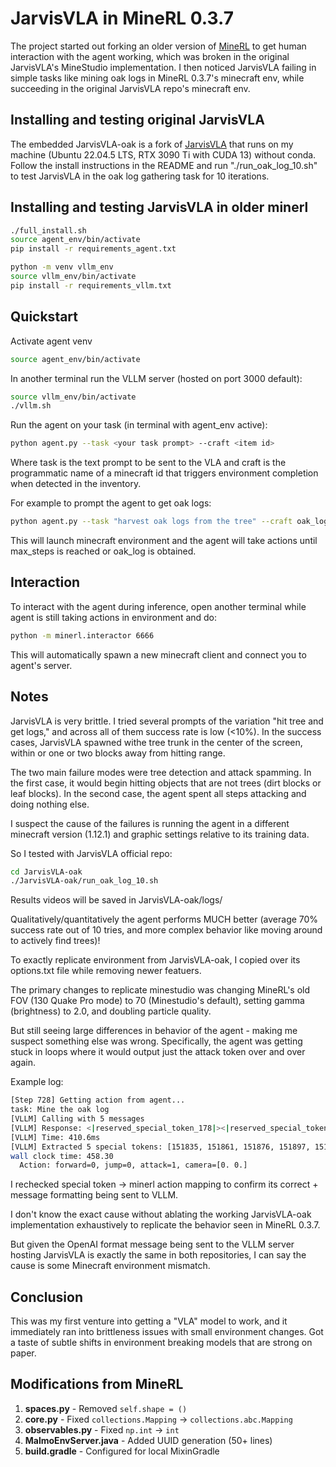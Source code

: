 # JarvisVLA in MineRL 0.3.7 

The project started out forking an older version of [MineRL](https://github.com/minerllabs/minerl) to get human interaction with the agent working, which was broken in the original JarvisVLA's MineStudio implementation. I then noticed JarvisVLA failing in simple tasks like mining oak logs in MineRL 0.3.7's minecraft env, while succeeding in the original JarvisVLA repo's minecraft env.        

## Installing and testing original JarvisVLA  

The embedded JarvisVLA-oak is a fork of [JarvisVLA](https://github.com/CraftJarvis/JarvisVLA) that runs on my machine (Ubuntu 22.04.5 LTS, RTX 3090 Ti with CUDA 13) without conda. Follow the install instructions in the README and run "./run_oak_log_10.sh" to test JarvisVLA in the oak log gathering task for 10 iterations.    

## Installing and testing JarvisVLA in older minerl

```bash
./full_install.sh
source agent_env/bin/activate
pip install -r requirements_agent.txt
```
```bash
python -m venv vllm_env
source vllm_env/bin/activate
pip install -r requirements_vllm.txt
```

## Quickstart

Activate agent venv
```bash
source agent_env/bin/activate
```

In another terminal run the VLLM server (hosted on port 3000 default):

```bash
source vllm_env/bin/activate
./vllm.sh
```

Run the agent on your task (in terminal with agent_env active):

```bash
python agent.py --task <your task prompt> --craft <item id>
```

Where task is the text prompt to be sent to the VLA and craft is the programmatic name of a minecraft id that triggers environment completion when detected in the inventory.

For example to prompt the agent to get oak logs: 

```bash
python agent.py --task "harvest oak logs from the tree" --craft oak_log
```

This will launch minecraft environment and the agent will take actions until max_steps is reached or oak_log is obtained. 

## Interaction

To interact with the agent during inference, open another terminal while agent is still taking actions in environment and do:
```bash
python -m minerl.interactor 6666
```

This will automatically spawn a new minecraft client and connect you to agent's server.

## Notes

JarvisVLA is very brittle. I tried several prompts of the variation "hit tree and get logs," and across all of them success rate is low (<10%). In the success cases, JarvisVLA spawned withe tree trunk in the center of the screen, within or one or two blocks away from hitting range. 

The two main failure modes were tree detection and attack spamming. In the first case, it would begin hitting objects that are not trees (dirt blocks or leaf blocks). In the second case, the agent spent all steps attacking and doing nothing else.         

I suspect the cause of the failures is running the agent in a different minecraft version (1.12.1) and graphic settings relative to its training data. 

So I tested with JarvisVLA official repo:
```bash
cd JarvisVLA-oak
./JarvisVLA-oak/run_oak_log_10.sh
```

Results videos will be saved in JarvisVLA-oak/logs/

Qualitatively/quantitatively the agent performs MUCH better (average 70% success rate out of 10 tries, and more complex behavior like moving around to actively find trees)! 

To exactly replicate environment from JarvisVLA-oak, I copied over its options.txt file while removing newer featuers. 

The primary changes to replicate minestudio was changing MineRL's old FOV (130 Quake Pro mode) to 70 (Minestudio's default), setting gamma (brightness) to 2.0, and doubling particle quality. 

But still seeing large differences in behavior of the agent - making me suspect something else was wrong. Specifically, the agent was getting stuck in loops where it would output just the attack token over and over again. 

Example log: 
```bash
[Step 728] Getting action from agent...
task: Mine the oak log
[VLLM] Calling with 5 messages
[VLLM] Response: <|reserved_special_token_178|><|reserved_special_token_204|><|reserved_special_token_219|><|reserved...
[VLLM] Time: 410.6ms
[VLLM] Extracted 5 special tokens: [151835, 151861, 151876, 151897, 151836]...
wall clock time: 458.30
  Action: forward=0, jump=0, attack=1, camera=[0. 0.]
```

I rechecked special token -> minerl action mapping to confirm its correct + message formatting being sent to VLLM. 

I don't know the exact cause without ablating the working JarvisVLA-oak implementation exhaustively to replicate the behavior seen in MineRL 0.3.7. 

But given the OpenAI format message being sent to the VLLM server hosting JarvisVLA is exactly the same in both repositories, I can say the cause is some Minecraft environment mismatch. 

## Conclusion

This was my first venture into getting a "VLA" model to work, and it immediately ran into brittleness issues with small environment changes. Got a taste of subtle shifts in environment breaking models that are strong on paper.     

## Modifications from MineRL

1. **spaces.py** - Removed `self.shape = ()`
2. **core.py** - Fixed `collections.Mapping` → `collections.abc.Mapping`
3. **observables.py** - Fixed `np.int` → `int`
4. **MalmoEnvServer.java** - Added UUID generation (50+ lines)
5. **build.gradle** - Configured for local MixinGradle
